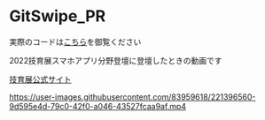 # GitSwipe_PR

実際のコードは[こちら](https://github.com/Beyond-CTA/GitHubTinder)を御覧ください


2022技育展スマホアプリ分野登壇に登壇したときの動画です

[技育展公式サイト](https://talent.supporterz.jp/geekten/2022/exhibition.html#theme2)

https://user-images.githubusercontent.com/83959618/221396560-9d595e4d-79c0-42f0-a046-43527fcaa9af.mp4

